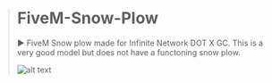 > # FiveM-Snow-Plow #
> ► FiveM Snow plow made for Infinite Network DOT X GC. This is a very good model but does not have a functoning snow plow.
> 
> 
> ![alt text](https://make-fligth-simps.great-aga.in/xYtpHEzE8G.png)
